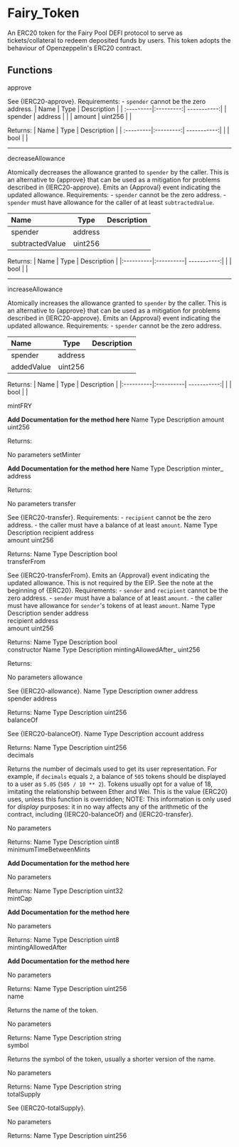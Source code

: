 # Fairy_Token
An ERC20 token for the Fairy Pool DEFI protocol to serve as tickets/collateral to redeem deposited funds by users. This token adopts the behaviour of Openzeppelin's ERC20 contract. 

Functions
------------------------------------------------------------------------------------
approve

See {IERC20-approve}. Requirements: - `spender` cannot be the zero address.
| Name    	| Type    	| Description |
| :---------|:---------:| -----------:|
| spender 	| address 	|             |
| amount 	| uint256 	|             |

Returns:
| Name    	| Type    	| Description |
| :---------|:---------:| -----------:|
|           | bool      |             |

-------------------------------------------------------------------------------------
decreaseAllowance

Atomically decreases the allowance granted to `spender` by the caller. This is an alternative to {approve} that can be used as a mitigation for problems described in {IERC20-approve}. Emits an {Approval} event indicating the updated allowance. Requirements: - `spender` cannot be the zero address. - `spender` must have allowance for the caller of at least `subtractedValue`.

| Name    	| Type    	| Description |
|:----------|:---------:| -----------:|
| spender 	| address 	|             |
| subtractedValue | uint256           | 	

Returns:
| Name    	| Type    	| Description |
|:----------|:----------| -----------:|
|	        | bool      |             |

---------------------------------------------------------------------------------------
increaseAllowance

Atomically increases the allowance granted to `spender` by the caller. This is an alternative to {approve} that can be used as a mitigation for problems described in {IERC20-approve}. Emits an {Approval} event indicating the updated allowance. Requirements: - `spender` cannot be the zero address.

| Name    	| Type    	| Description |
|:----------|:---------:| -----------:|
| spender 	| address 	|             |
| addedValue | uint256           | 	

Returns:
| Name    	| Type    	| Description |
|:----------|:----------| -----------:|
|	        | bool      |             |
	
mintFRY

**Add Documentation for the method here**
Name 	Type 	Description
amount 	uint256 	

Returns:

No parameters
setMinter

**Add Documentation for the method here**
Name 	Type 	Description
minter_ 	address 	

Returns:

No parameters
transfer

See {IERC20-transfer}. Requirements: - `recipient` cannot be the zero address. - the caller must have a balance of at least `amount`.
Name 	Type 	Description
recipient 	address 	
amount 	uint256 	

Returns:
Name 	Type 	Description
	bool 	
transferFrom

See {IERC20-transferFrom}. Emits an {Approval} event indicating the updated allowance. This is not required by the EIP. See the note at the beginning of {ERC20}. Requirements: - `sender` and `recipient` cannot be the zero address. - `sender` must have a balance of at least `amount`. - the caller must have allowance for ``sender``'s tokens of at least `amount`.
Name 	Type 	Description
sender 	address 	
recipient 	address 	
amount 	uint256 	

Returns:
Name 	Type 	Description
	bool 	
constructor
Name 	Type 	Description
mintingAllowedAfter_ 	uint256 	

Returns:

No parameters
allowance

See {IERC20-allowance}.
Name 	Type 	Description
owner 	address 	
spender 	address 	

Returns:
Name 	Type 	Description
	uint256 	
balanceOf

See {IERC20-balanceOf}.
Name 	Type 	Description
account 	address 	

Returns:
Name 	Type 	Description
	uint256 	
decimals

Returns the number of decimals used to get its user representation. For example, if `decimals` equals `2`, a balance of `505` tokens should be displayed to a user as `5.05` (`505 / 10 ** 2`). Tokens usually opt for a value of 18, imitating the relationship between Ether and Wei. This is the value {ERC20} uses, unless this function is overridden; NOTE: This information is only used for _display_ purposes: it in no way affects any of the arithmetic of the contract, including {IERC20-balanceOf} and {IERC20-transfer}.

No parameters

Returns:
Name 	Type 	Description
	uint8 	
minimumTimeBetweenMints

**Add Documentation for the method here**

No parameters

Returns:
Name 	Type 	Description
	uint32 	
mintCap

**Add Documentation for the method here**

No parameters

Returns:
Name 	Type 	Description
	uint8 	
mintingAllowedAfter

**Add Documentation for the method here**

No parameters

Returns:
Name 	Type 	Description
	uint256 	
name

Returns the name of the token.

No parameters

Returns:
Name 	Type 	Description
	string 	
symbol

Returns the symbol of the token, usually a shorter version of the name.

No parameters

Returns:
Name 	Type 	Description
	string 	
totalSupply

See {IERC20-totalSupply}.

No parameters

Returns:
Name 	Type 	Description
	uint256 	